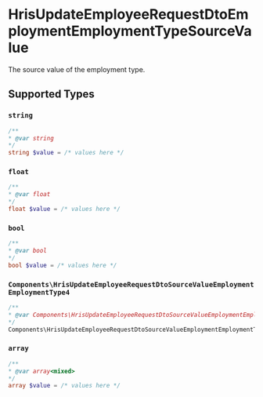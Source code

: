 # HrisUpdateEmployeeRequestDtoEmploymentEmploymentTypeSourceValue

The source value of the employment type.


## Supported Types

### `string`

```php
/**
* @var string
*/
string $value = /* values here */
```

### `float`

```php
/**
* @var float
*/
float $value = /* values here */
```

### `bool`

```php
/**
* @var bool
*/
bool $value = /* values here */
```

### `Components\HrisUpdateEmployeeRequestDtoSourceValueEmploymentEmploymentType4`

```php
/**
* @var Components\HrisUpdateEmployeeRequestDtoSourceValueEmploymentEmploymentType4
*/
Components\HrisUpdateEmployeeRequestDtoSourceValueEmploymentEmploymentType4 $value = /* values here */
```

### `array`

```php
/**
* @var array<mixed>
*/
array $value = /* values here */
```

